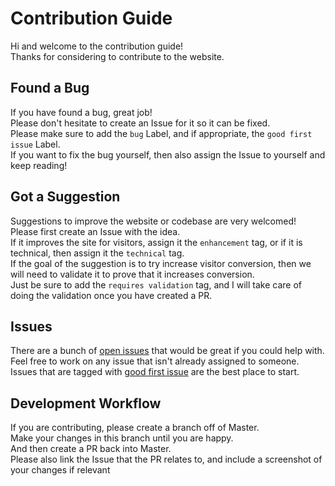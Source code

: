 # Contribution Guide

Hi and welcome to the contribution guide!  
Thanks for considering to contribute to the website.

## Found a Bug

If you have found a bug, great job!  
Please don't hesitate to create an Issue for it so it can be fixed.  
Please make sure to add the `bug` Label, and if appropriate, the `good first issue` Label.  
If you want to fix the bug yourself, then also assign the Issue to yourself and keep reading!

## Got a Suggestion

Suggestions to improve the website or codebase are very welcomed!  
Please first create an Issue with the idea.  
If it improves the site for visitors, assign it the `enhancement` tag, or if it is technical, then assign it the `technical` tag.  
If the goal of the suggestion is to try increase visitor conversion, then we will need to validate it to prove that it increases conversion.  
Just be sure to add the `requires validation` tag, and I will take care of doing the validation once you have created a PR.

## Issues

There are a bunch of [open issues](https://github.com/smile101603/Personal-Website/issues) that would be great if you could help with.  
Feel free to work on any issue that isn't already assigned to someone.  
Issues that are tagged with [good first issue](https://github.com/smile101603/Personal-Website/labels/good%20first%20issue) are the best place to start.

## Development Workflow

If you are contributing, please create a branch off of Master.  
Make your changes in this branch until you are happy.  
And then create a PR back into Master.  
Please also link the Issue that the PR relates to, and include a screenshot of your changes if relevant
